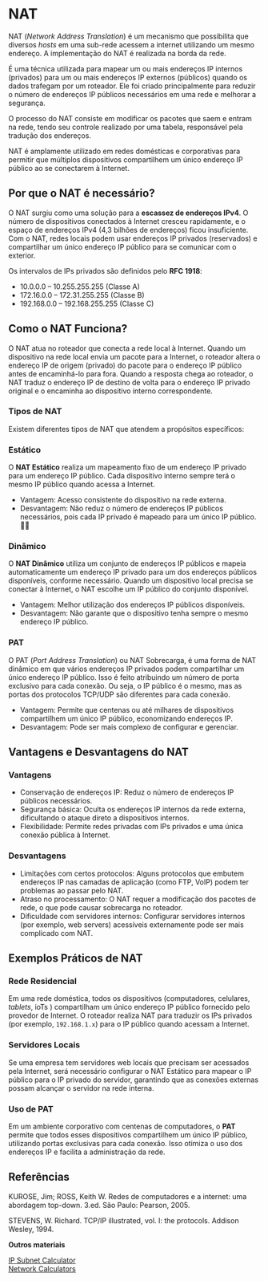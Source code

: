 # NAT

NAT (*Network Address Translation*) é um mecanismo que possibilita que diversos *hosts* em uma sub-rede acessem a internet utilizando um mesmo endereço. A implementação do NAT é realizada na borda da rede.

É uma técnica utilizada para mapear um ou mais endereços IP internos (privados) para um ou mais endereços IP externos (públicos) quando os dados trafegam por um roteador. Ele foi criado principalmente para reduzir o número de endereços IP públicos necessários em uma rede e melhorar a segurança.

O processo do NAT consiste em modificar os pacotes que saem e entram na rede, tendo seu controle realizado por uma tabela, responsável pela tradução dos endereços.

NAT é amplamente utilizado em redes domésticas e corporativas para permitir que múltiplos dispositivos compartilhem um único endereço IP público ao se conectarem à Internet.

## Por que o NAT é necessário?

O NAT surgiu como uma solução para a **escassez de endereços IPv4**. O número de dispositivos conectados à Internet cresceu rapidamente, e o espaço de endereços IPv4 (4,3 bilhões de endereços) ficou insuficiente. Com o NAT, redes locais podem usar endereços IP privados (reservados) e compartilhar um único endereço IP público para se comunicar com o exterior.

Os intervalos de IPs privados são definidos pelo **RFC 1918**:
- 10.0.0.0 – 10.255.255.255 (Classe A)
- 172.16.0.0 – 172.31.255.255 (Classe B)
- 192.168.0.0 – 192.168.255.255 (Classe C)

## Como o NAT Funciona?

O NAT atua no roteador que conecta a rede local à Internet. Quando um dispositivo na rede local envia um pacote para a Internet, o roteador altera o endereço IP de origem (privado) do pacote para o endereço IP público antes de encaminhá-lo para fora. Quando a resposta chega ao roteador, o NAT traduz o endereço IP de destino de volta para o endereço IP privado original e o encaminha ao dispositivo interno correspondente.

### Tipos de NAT

Existem diferentes tipos de NAT que atendem a propósitos específicos:

### Estático
O **NAT Estático** realiza um mapeamento fixo de um endereço IP privado para um endereço IP público. Cada dispositivo interno sempre terá o mesmo IP público quando acessa a Internet.

- Vantagem: Acesso consistente do dispositivo na rede externa.
- Desvantagem: Não reduz o número de endereços IP públicos necessários, pois cada IP privado é mapeado para um único IP público.  🤷🏼

### Dinâmico
O **NAT Dinâmico** utiliza um conjunto de endereços IP públicos e mapeia automaticamente um endereço IP privado para um dos endereços públicos disponíveis, conforme necessário. Quando um dispositivo local precisa se conectar à Internet, o NAT escolhe um IP público do conjunto disponível.

- Vantagem: Melhor utilização dos endereços IP públicos disponíveis.
- Desvantagem: Não garante que o dispositivo tenha sempre o mesmo endereço IP público.

### PAT
O PAT (*Port Address Translation*) ou NAT Sobrecarga, é uma forma de NAT dinâmico em que vários endereços IP privados podem compartilhar um único endereço IP público. Isso é feito atribuindo um número de porta exclusivo para cada conexão. Ou seja, o IP público é o mesmo, mas as portas dos protocolos TCP/UDP são diferentes para cada conexão.

- Vantagem: Permite que centenas ou até milhares de dispositivos compartilhem um único IP público, economizando endereços IP.
- Desvantagem: Pode ser mais complexo de configurar e gerenciar.

## Vantagens e Desvantagens do NAT

### Vantagens
- Conservação de endereços IP: Reduz o número de endereços IP públicos necessários.
- Segurança básica: Oculta os endereços IP internos da rede externa, dificultando o ataque direto a dispositivos internos.
- Flexibilidade: Permite redes privadas com IPs privados e uma única conexão pública à Internet.

### Desvantagens
- Limitações com certos protocolos: Alguns protocolos que embutem endereços IP nas camadas de aplicação (como FTP, VoIP) podem ter problemas ao passar pelo NAT.
- Atraso no processamento: O NAT requer a modificação dos pacotes de rede, o que pode causar sobrecarga no roteador.
- Dificuldade com servidores internos: Configurar servidores internos (por exemplo, web servers) acessíveis externamente pode ser mais complicado com NAT.

## Exemplos Práticos de NAT

### Rede Residencial
Em uma rede doméstica, todos os dispositivos (computadores, celulares, *tablets*, ioTs ) compartilham um único endereço IP público fornecido pelo provedor de Internet. O roteador realiza NAT para traduzir os IPs privados (por exemplo, `192.168.1.x`) para o IP público quando acessam a Internet.

### Servidores Locais
Se uma empresa tem servidores web locais que precisam ser acessados pela Internet, será necessário configurar o NAT Estático para mapear o IP público para o IP privado do servidor, garantindo que as conexões externas possam alcançar o servidor na rede interna.

### Uso de PAT
Em um ambiente corporativo com centenas de computadores, o **PAT** permite que todos esses dispositivos compartilhem um único IP público, utilizando portas exclusivas para cada conexão. Isso otimiza o uso dos endereços IP e facilita a administração da rede.


## Referências

KUROSE, Jim; ROSS, Keith W. Redes de computadores e a internet: uma abordagem top-down. 3.ed. São Paulo: Pearson, 2005.

STEVENS, W. Richard. TCP/IP illustrated, vol. I: the protocols. Addison Wesley, 1994.

**Outros materiais**  

[IP Subnet Calculator](http://www.subnet-calculator.com/subnet.php?)  
[Network Calculators](http://www.subnetmask.info)  